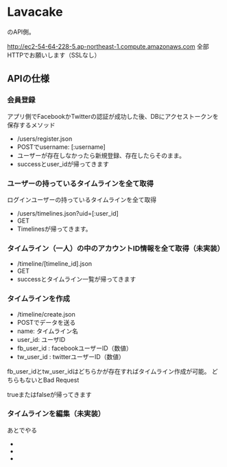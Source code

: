 # Lavacake

のAPI側。

http://ec2-54-64-228-5.ap-northeast-1.compute.amazonaws.com
全部HTTPでお願いします（SSLなし）

## APIの仕様

### 会員登録

アプリ側でFacebookかTwitterの認証が成功した後、DBにアクセストークンを保存するメソッド

* /users/register.json
* POSTでusername: [:username]
* ユーザーが存在しなかったら新規登録、存在したらそのまま。
* successとuser_idが帰ってきます


### ユーザーの持っているタイムラインを全て取得

ログインユーザーの持っているタイムラインを全て取得

* /users/timelines.json?uid=[:user_id]
* GET
* Timelinesが帰ってきます。

### タイムライン（一人）の中のアカウントID情報を全て取得（未実装）

* /timeline/[timeline_id].json
* GET
* successとタイムライン一覧が帰ってきます

### タイムラインを作成

* /timeline/create.json
* POSTでデータを送る
* name: タイムライン名
* user_id: ユーザID
* fb_user_id : facebookユーザーID（数値）
* tw_user_id : twitterユーザーID（数値）

fb_user_idとtw_user_idはどちらかが存在すればタイムライン作成が可能。
どちらもないとBad Request

trueまたはfalseが帰ってきます


### タイムラインを編集（未実装）

あとでやる

*
*
*
